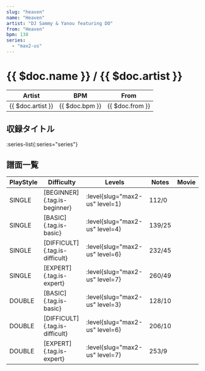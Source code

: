 ```yaml
---
slug: "heaven"
name: "Heaven"
artist: "DJ Sammy & Yanou featuring DO"
from: "Heaven"
bpm: 138
series:
  - "max2-us"
---
```


# {{ $doc.name }} / {{ $doc.artist }}

|Artist|BPM|From|
|------|---|----|
|{{ $doc.artist }}|{{ $doc.bpm }}|{{ $doc.from }}|

## 収録タイトル

:series-list{:series="series"}

## 譜面一覧

|PlayStyle|Difficulty|Levels|Notes|Movie|
|---------|----------|------|-----|-----|
|SINGLE|[BEGINNER]{.tag.is-beginner}|<div class="field is-grouped is-grouped-multiline">:level{slug="max2-us" level=1}</div>|112/0||
|SINGLE|[BASIC]{.tag.is-basic}|<div class="field is-grouped is-grouped-multiline">:level{slug="max2-us" level=4}</div>|139/25||
|SINGLE|[DIFFICULT]{.tag.is-difficult}|<div class="field is-grouped is-grouped-multiline">:level{slug="max2-us" level=6}</div>|232/45||
|SINGLE|[EXPERT]{.tag.is-expert}|<div class="field is-grouped is-grouped-multiline">:level{slug="max2-us" level=7}</div>|260/49||
|DOUBLE|[BASIC]{.tag.is-basic}|<div class="field is-grouped is-grouped-multiline">:level{slug="max2-us" level=3}</div>|128/10||
|DOUBLE|[DIFFICULT]{.tag.is-difficult}|<div class="field is-grouped is-grouped-multiline">:level{slug="max2-us" level=6}</div>|206/10||
|DOUBLE|[EXPERT]{.tag.is-expert}|<div class="field is-grouped is-grouped-multiline">:level{slug="max2-us" level=7}</div>|253/9||
